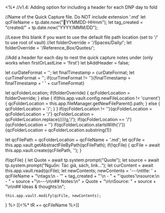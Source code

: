 <%*
//v1.4: Adding option for including a header for each DNP day to fold

//Name of the Quick Capture file. Do NOT include extension '.md'
let qcFileName = tp.date.now("💬YYMMDD-HHmm");
let tag_created = "created/" + tp.date.now("YYYY/MMM/DD");

//Leave this blank if you want to use the default file path location (set to '/' to use root of vault)
//let folderOverride = '/Spaces/Daily/';
let folderOverride = '/Reference_Box/Quotes/';

//Add a header for each day to nest the quick capture notes under (only works when firstOrLastLine = 'first')
let bAddHeader = false;

let curDateFormat = '';
let finalTimestamp = curDateFormat;
let curTimeFormat = '';
if(curTimeFormat != ''){finalTimestamp = finalTimestamp + ' ' + curTimeFormat}

let qcFolderLocation;
if(folderOverride) {
    qcFolderLocation = folderOverride;
} else {
    if(this.app.vault.config.newFileLocation != 'current') {
        qcFolderLocation = this.app.fileManager.getNewFileParent().path;
    } else {
        qcFolderLocation = '/';
    }
}
if(qcFolderLocation != ''){qcFolderLocation = qcFolderLocation + '/'}
qcFolderLocation = qcFolderLocation.replace(/\/\//g,'/');
if(qcFolderLocation == '/'){qcFolderLocation = ''}
if(qcFolderLocation.startsWith('/')){qcFolderLocation = qcFolderLocation.substring(1)}

let qcFilePath = qcFolderLocation + qcFileName + '.md';
let qcFile = this.app.vault.getAbstractFileByPath(qcFilePath);
if(!qcFile) {
    qcFile = await this.app.vault.create(qcFilePath, '');
}

if(qcFile) {
	let Quote = await tp.system.prompt("Quote");
	let source = await tp.system.prompt("Nguồn: Tác giả, sách, link...");
    let curContent = await this.app.vault.read(qcFile);
    let newContents;
    newContents = '---\ntitle: ' + qcFileName + "\ntags:\n  - '" + tag_created + "'\n  - "  + "'quotes'\nsource:\n  - " + source +"\n---\n\n## Notes:\n" + Quote + "\n\nSource: " + source + "\n\n## Ideas & thoughts:\n";

    this.app.vault.modify(qcFile, newContents);
}
%>
[[<%* tR += qcFileName %>]]
